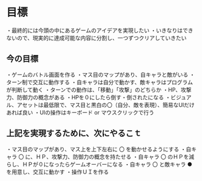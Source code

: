 
# 目標

・最終的には今頭の中にあるゲームのアイデアを実現したい
・いきなりはできないので、現実的に達成可能な内容に分割し、一つずつクリアしていきたい

## 今の目標

・ゲームのバトル画面を作る
・マス目のマップがあり、自キャラと敵がいる
・ターン制で交互に動作する
・自キャラは自分で動かす、敵キャラはプログラムが判断して動く
・ターンでの動作は、「移動」「攻撃」のどちらか
・HP、攻撃力、防御力の概念がある
・HPを０にしたら倒す・倒されたになる
・ビジュアル、アセットは最低限で、マス目と黒白の〇（自分、敵を表現）、簡易なUIだけあれば良い
・UIの操作はキーボード or マウスクリックで行う

## 上記を実現するために、次にやるこｔ

・マス目のマップがあり、マス上を上下左右に 〇 を動かせるようにする
・自キャラ 〇 に、ＨＰ、攻撃力、防御力の概念を持たせる
・自キャラ 〇 のＨＰを減らし、ＨＰが０になったらゲームオーバーになる
・自キャラ 〇 と敵キャラ ● を用意し、交互に動かす
・操作ＵＩを作る
